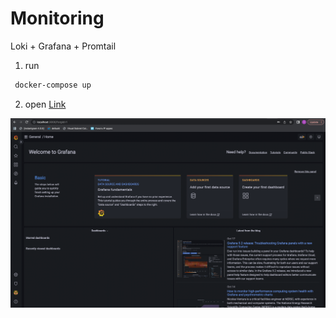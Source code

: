 # Monitoring

Loki + Grafana + Promtail

1. run

```bash
 docker-compose up
```

2. open [Link](http://localhost:3000)

![img.png](img.png)
